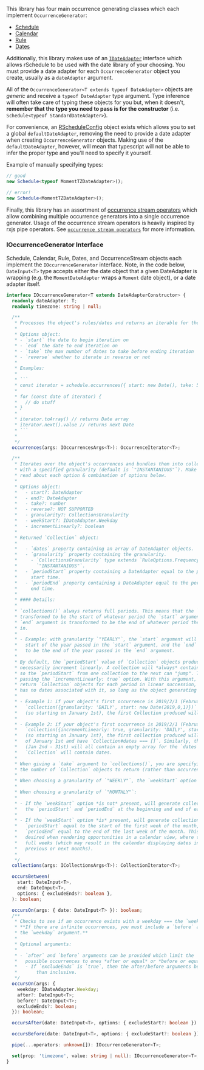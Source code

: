 This library has four main occurrence generating classes which each implement `OccurrenceGenerator`:

- [Schedule](./schedule-class)
- [Calendar](./calendar-class)
- [Rule](./rule-class)
- [Dates](./dates-class)

Additionally, this library makes use of an [`IDateAdapter`](../date-adapter) interface which allows rSchedule to be used with the date library of your choosing. You must provide a date adapter for each `OccurrenceGenerator` object you create, usually as a `dateAdapter` argument. 

All of the `OccurrenceGenerator<T extends typeof DateAdapter>` objects are *generic* and receive a `typeof DateAdapter` type argument. Type inference will often take care of typing these objects for you but, when it doesn't, **remember that the type you need to pass is for the constructor** (i.e. `Schedule<typeof StandardDateAdapter>`).

For convenience, an [RScheduleConfig](./rschedule-config) object exists which allows you to set a global `defaultDateAdapter`, removing the need to provide a date adapter when creating `OccurrenceGenerator` objects. Making use of the `defaultDateAdapter`, however, will mean that typescript will not be able to infer the proper type and you'll need to specify it yourself.

Example of manually specifying types:

```typescript
// good
new Schedule<typeof MomentTZDateAdapter>();

// error!
new Schedule<MomentTZDateAdapter>();
```

Finally, this library has an assortment of [occurrence stream operators](./operators) which allow combining multiple occurrence generators into a single occurrence generator. Usage of the occurrence stream operators is heavily inspired by rxjs pipe operators. See [`occurrence stream operators`](./operators) for more information.

### IOccurrenceGenerator Interface

Schedule, Calendar, Rule, Dates, and OccurrenceStream objects each implement the `IOccurrenceGenerator` interface. Note, in the code below, `DateInput<T>` type accepts either the date object that a given DateAdapter is wrapping (e.g. the `MomentDateAdapter` wraps a `Moment` date object), or a date adapter itself.

````typescript
interface IOccurrenceGenerator<T extends DateAdapterConstructor> {
  readonly dateAdapter: T;
  readonly timezone: string | null;

  /**
   * Processes the object's rules/dates and returns an iterable for the occurrences.
   *
   * Options object:
   * - `start` the date to begin iteration on
   * - `end` the date to end iteration on
   * - `take` the max number of dates to take before ending iteration
   * - `reverse` whether to iterate in reverse or not
   *
   * Examples:
   * 
   * ```
   * const iterator = schedule.occurrences({ start: new Date(), take: 5 })
   * 
   * for (const date of iterator) {
   *   // do stuff
   * }
   * 
   * iterator.toArray() // returns Date array
   * iterator.next().value // returns next Date
   * ```
   * 
   */
  occurrences(args: IOccurrencesArgs<T>): OccurrenceIterator<T>;

  /**
   * Iterates over the object's occurrences and bundles them into collections
   * with a specified granularity (default is `"INSTANTANIOUS"`). Make sure to
   * read about each option & combination of options below.
   *
   * Options object:
   *   - start?: DateAdapter
   *   - end?: DateAdapter
   *   - take?: number
   *   - reverse?: NOT SUPPORTED
   *   - granularity?: CollectionsGranularity
   *   - weekStart?: IDateAdapter.Weekday
   *   - incrementLinearly?: boolean
   *
   * Returned `Collection` object:
   *
   *   - `dates` property containing an array of DateAdapter objects.
   *   - `granularity` property containing the granularity.
   *     - `CollectionsGranularity` type extends `RuleOptions.Frequency` type by adding
   *       `"INSTANTANIOUS"`.
   *   - `periodStart` property containing a DateAdapter equal to the period's
   *     start time.
   *   - `periodEnd` property containing a DateAdapter equal to the period's
   *     end time.
   *
   * #### Details:
   *
   * `collections()` always returns full periods. This means that the `start` argument is
   * transformed to be the start of whatever period the `start` argument is in, and the
   * `end` argument is transformed to be the end of whatever period the `end` argument is
   * in.
   *
   * - Example: with granularity `"YEARLY"`, the `start` argument will be transformed to be the
   *   start of the year passed in the `start` argument, and the `end` argument will be transformed
   *   to be the end of the year passed in the `end` argument.
   *
   * By default, the `periodStart` value of `Collection` objects produced by this method does not
   * necessarily increment linearly. A collection will *always* contain at least one date,
   * so the `periodStart` from one collection to the next can "jump". This can be changed by
   * passing the `incrementLinearly: true` option. With this argument, `collections()` will
   * return `Collection` objects for each period in linear succession, even if a collection object
   * has no dates associated with it, so long as the object generating occurrences still has upcoming occurrences.
   *
   * - Example 1: if your object's first occurrence is 2019/2/1 (February 1st) and you call
   *   `collection({granularity: 'DAILY', start: new Date(2019,0,1)})`
   *   (so starting on January 1st), the first Collection produced will have a `periodStart` in February.
   *
   * - Example 2: if your object's first occurrence is 2019/2/1 (February 1st) and you call
   *   `collection({incrementLinearly: true, granularity: 'DAILY', start: new Date(2019,0,1)})`
   *   (so starting on January 1st), the first collection produced will have a `Collection#periodStart`
   *   of January 1st and have `Collection#dates === []`. Similarly, the next 30 collections produced
   *   (Jan 2nd - 31st) will all contain an empty array for the `dates` property. Then the February 1st
   *   `Collection` will contain dates.
   *
   * When giving a `take` argument to `collections()`, you are specifying
   * the number of `Collection` objects to return (rather than occurrences).
   *
   * When choosing a granularity of `"WEEKLY"`, the `weekStart` option is required.
   *
   * When choosing a granularity of `"MONTHLY"`:
   *
   * - If the `weekStart` option *is not* present, will generate collections with
   *   the `periodStart` and `periodEnd` at the beginning and end of each month.
   *
   * - If the `weekStart` option *is* present, will generate collections with the
   *   `periodStart` equal to the start of the first week of the month, and the
   *   `periodEnd` equal to the end of the last week of the month. This behavior could be
   *   desired when rendering opportunities in a calendar view, where the calendar renders
   *   full weeks (which may result in the calendar displaying dates in the
   *   previous or next months).
   *
   */
  collections(args: ICollectionsArgs<T>): CollectionIterator<T>;

  occursBetween(
    start: DateInput<T>,
    end: DateInput<T>,
    options: { excludeEnds?: boolean },
  ): boolean;

  occursOn(args: { date: DateInput<T> }): boolean;
  /**
   * Checks to see if an occurrence exists with a weekday === the `weekday` argument.
   * **If there are infinite occurrences, you must include a `before` argument with
   * the `weekday` argument.**
   *
   * Optional arguments:
   *
   * - `after` and `before` arguments can be provided which limit the
   *   possible occurrences to ones *after or equal* or *before or equal* the given dates.
   *   - If `excludeEnds` is `true`, then the after/before arguments become exclusive rather
   *       than inclusive.
   */
  occursOn(args: {
    weekday: IDateAdapter.Weekday;
    after?: DateInput<T>;
    before?: DateInput<T>;
    excludeEnds?: boolean;
  }): boolean;

  occursAfter(date: DateInput<T>, options: { excludeStart?: boolean }): boolean;

  occursBefore(date: DateInput<T>, options: { excludeStart?: boolean }): boolean;

  pipe(...operators: unknown[]): IOccurrenceGenerator<T>;

  set(prop: 'timezone', value: string | null): IOccurrenceGenerator<T>;
}
````
